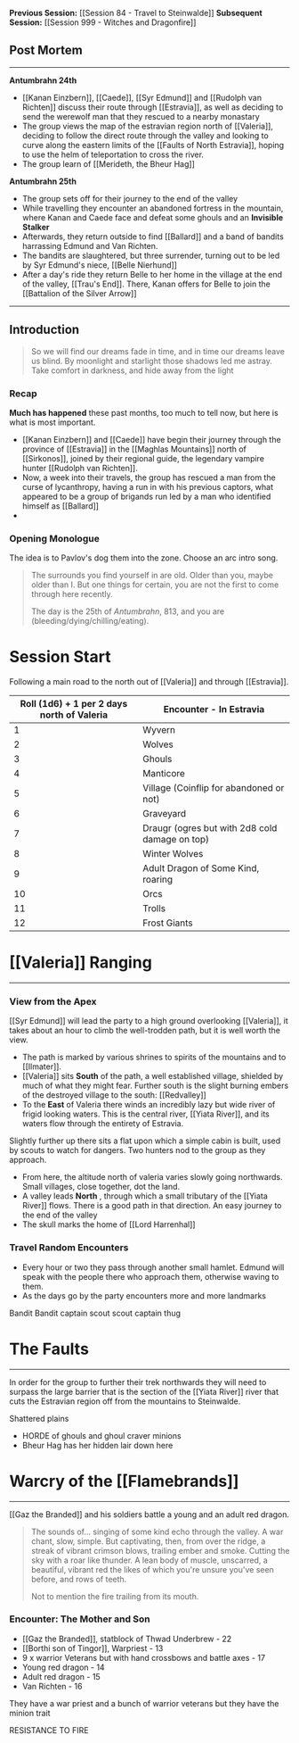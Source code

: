 **Previous Session:** [[Session 84 - Travel to Steinwalde]]
**Subsequent Session:** [[Session 999 - Witches and Dragonfire]]
## Post Mortem
---
**Antumbrahn 24th**
- [[Kanan Einzbern]], [[Caede]], [[Syr Edmund]] and [[Rudolph van Richten]] discuss their route through [[Estravia]], as well as deciding to send the werewolf man that they rescued to a nearby monastary
- The group views the map of the estravian region north of [[Valeria]], deciding to follow the direct route through the valley and looking to curve along the eastern limits of the [[Faults of North Estravia]], hoping to use the helm of teleportation to cross the river.
- The group learn of [[Merideth, the Bheur Hag]]

**Antumbrahn 25th**
- The group sets off for their journey to the end of the valley
- While travelling they encounter an abandoned fortress in the mountain, where Kanan and Caede face and defeat some ghouls and an **Invisible Stalker**
- Afterwards, they return outside to find [[Ballard]] and a band of bandits harrassing Edmund and Van Richten.
- The bandits are slaughtered, but three surrender, turning out to be led by Syr Edmund's niece, [[Belle Nierhund]]
- After a day's ride they return Belle to her home in the village at the end of the valley, [[Trau's End]]. There, Kanan offers for Belle to join the [[Battalion of the Silver Arrow]]

---
## Introduction

> So we will find our dreams fade in time, and in time our dreams leave us blind. By moonlight and starlight those shadows led me astray. Take comfort in darkness, and hide away from the light

### Recap
**Much has happened** these past months, too much to tell now, but here is what is most important.
- [[Kanan Einzbern]] and [[Caede]] have begin their journey through the province of [[Estravia]] in the [[Maghlas Mountains]] north of [[Sirkonos]], joined by their regional guide, the legendary vampire hunter [[Rudolph van Richten]].
- Now, a week into their travels, the group has rescued a man from the curse of lycanthropy, having a run in with his previous captors, what appeared to be a group of brigands run led by a man who identified himself as [[Ballard]]
- 
### Opening Monologue
The idea is to Pavlov's dog them into the zone. Choose an arc intro song.

> The surrounds you find yourself in are old. Older than you, maybe older than I. But one things for certain, you are not the first to come through here recently.
> 
> The day is the 25th of *Antumbrahn*, 813, and you are (bleeding/dying/chilling/eating).

# Session Start
Following a main road to the north out of [[Valeria]] and through [[Estravia]]. 

| Roll (1d6) + 1 per 2 days north of Valeria | Encounter - In Estravia                        |
| ------------------------------------------ | ---------------------------------------------- |
| 1                                          | Wyvern                                         |
| 2                                          | Wolves                                         |
| 3                                          | Ghouls                                         |
| 4                                          | Manticore                                      |
| 5                                          | Village (Coinflip for abandoned or not)        |
| 6                                          | Graveyard                                      |
| 7                                          | Draugr (ogres but with 2d8 cold damage on top) |
| 8                                          | Winter Wolves                                  |
| 9                                          | Adult Dragon of Some Kind, roaring             |
| 10                                         | Orcs                                           |
| 11                                         | Trolls                                         |
| 12                                         | Frost Giants                                   |

# [[Valeria]] Ranging
---
### View from the Apex
[[Syr Edmund]] will lead the party to a high ground overlooking [[Valeria]], it takes about an hour to climb the well-trodden path, but it is well worth the view.

- The path is marked by various shrines to spirits of the mountains and to [[Ilmater]].
- [[Valeria]] sits **South** of the path, a well established village, shielded by much of what they might fear. Further south is the slight burning embers of the destroyed village to the south: [[Redvalley]]
- To the **East** of Valeria there winds an incredibly lazy but wide river of frigid looking waters. This is the central river, [[Yiata River]], and its waters flow through the entirety of Estravia.

Slightly further up there sits a flat upon which a simple cabin is built, used by scouts to watch for dangers. Two hunters nod to the group as they approach.

- From here, the altitude north of valeria varies slowly going northwards. Small villages, close together, dot the land.
- A valley leads **North** , through which a small tributary of the [[Yiata River]] flows. There is a good path in that direction. An easy journey to the end of the valley
- The skull marks the home of [[Lord Harrenhal]]

### Travel Random Encounters
- Every hour or two they pass through another small hamlet. Edmund will speak with the people there who approach them, otherwise waving to them.
- As the days go by the party encounters more and more landmarks

Bandit
Bandit captain
scout
scout captain
thug
# The Faults
---
In order for the group to further their trek northwards they will need to surpass the large barrier that is the section of the [[Yiata River]] river that cuts the Estravian region off from the mountains to Steinwalde.

Shattered plains
- HORDE of ghouls and ghoul craver minions
- Bheur Hag has her hidden lair down here


# Warcry of the [[Flamebrands]]
---
[[Gaz the Branded]] and his soldiers battle a young and an adult red dragon.

> The sounds of... singing of some kind echo through the valley. A war chant, slow, simple. But captivating, then, from over the ridge, a streak of vibrant crimson blows, trailing ember and smoke. Cutting the sky with a roar like thunder. A lean body of muscle, unscarred, a beautiful, vibrant red the likes of which you're unsure you've seen before, and rows of teeth. 
> 
> Not to mention the fire trailing from its mouth.

### Encounter: The Mother and Son
- [[Gaz the Branded]], statblock of Thwad Underbrew - 22
- [[Borthi son of Tingor]], Warpriest - 13
- 9 x warrior Veterans but with hand crossbows and battle axes - 17
- Young red dragon - 14
- Adult red dragon - 15
- Van Richten - 16

They have a war priest and a bunch of warrior veterans but they have the minion trait

RESISTANCE TO FIRE